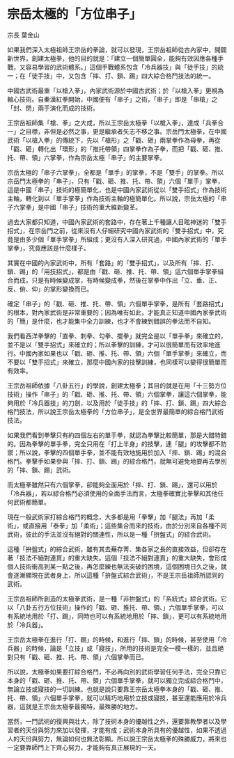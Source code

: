 # 宗岳太極的「方位串子」

宗長
葉金山

如果我們深入太極祖師王宗岳的拳論，就可以發現，王宗岳祖師從古內家中，開闢新世界，創建太極拳，他的目的就是：「建立一個簡單圓全，能夠有效因應各種手戰，又容易學習的武術體系。」這個手戰體系包含「冷兵器技」與「徒手技」的統一；在「徒手技」中，又包含「摔、打、鎖、踢」四大綜合格鬥技法的統一。

中國古武術最重「以槍入拳」，內家武術源於中國古武術；於「以槍入拳」更視為軸心技術。自秦漢紅拳開始，中國便有「串子」之術，「串子」即是「串槍」之「封、閉」兩手演化而成的技術。

王宗岳祖師集「槍、拳」之大成，所以王宗岳太極拳「以槍入拳」，達成「兵拳合一」之目標，非但是必然之事，更是繼承者矢志不移之事。宗岳門太極拳，在中國武術「以槍入拳」的傳統下，先以「槍形」之「戳、砸」兩掌拳作為母拳，再從「戳、砸」轉化出「環形」的「推托帶領」四掌拳作為子拳，而把「戳、砸、推、托、帶、領」六掌拳，作為宗岳太極「串子」的主要掌拳。

宗岳太極的「串子六掌拳」，全都是「單手」的掌拳，不是「雙手」的掌拳。所以宗岳門太極拳的「串子」，只有「戳、砸、推、托、帶、領」六個「單手」掌拳，這是中國「串子」技術的極簡單化，也是中國內家武術從以「雙手招式」作為技術主軸，轉化到以「單手掌拳」作為技術主軸的極簡單化。所以說，宗岳太極的「串子六掌拳」是中國「串子」技術的重大維新變革。

過去大家都只知道，中國內家武術的套路中，存在著上千種讓人目眩神迷的「雙手招式」，在宗岳門之前，從來沒有人仔細研究中國內家武術的「雙手招式」中，究竟是由多少個「單手掌拳」所組成；更沒有人深入研究過，中國內家武術的「單手掌拳」，究竟應該是什麼樣子。

其實在中國的內家武術中，所有「套路」的「雙手招式」，以及所有「摔、打、鎖、踢」的「用技招式」，都是由「戳、砸、推、托、帶、領」這六個單手掌拳組合而成，只是有時候變成掌，有時候變成拳，然後在掌拳中作出「立、垂、正、反、俯、仰」的掌形變換而已。

確定「串子」的「戳、砸、推、托、帶、領」六個單手掌拳，是所有「套路招式」的根本，對內家武術是非常重要的；因為唯有如此，才能真正知道中國內家拳武術的「簡」是什麼，也才能集中全力訓練，也才不會練到錯誤的拳法而不自知。

我們看西洋拳擊的「直拳、刺拳、勾拳、擺拳」就完全是以「單手拳」來確立的，並不是以「雙手招式」來確立的；所以拳擊的訓練，才可以很簡單而有效率地進行。中國內家如果也以「戳、砸、推、托、帶、領」六個「單手掌拳」來確立，而不要以「雙手招式」來確立，那麼中國內家的技擊訓練，也同樣可以變得很簡單而有效率。

王宗岳祖師依據「八卦五行」的學說，創建太極拳；其目的就是在用「十三勢方位技術」操作「串子」的「戳、砸、推、托、帶、領」六個掌拳，讓這六個掌拳，能夠用於「冷兵器技」的刀劍，以及用於「徒手技」的「摔、打、鎖、踢」四大綜合格鬥技法，所以說王宗岳太極拳的「方位串子」，是全世界最簡單的綜合格鬥武術技法。

如果我們看到拳擊只有約四個左右的單手拳，就認為拳擊比較簡單，那是大錯特錯的。因為拳擊的單手拳，完全只用在「打上半身」的技擊，連「腿」的攻擊都不防禦；所以說，拳擊的四個單手拳，並不能有效地施用於加入「摔、鎖、踢」的混合格鬥。拳擊手如果參與「摔、打、鎖、踢」的綜合格鬥，就無可避免地要再去學別的「摔、鎖、踢」武術。

而太極拳雖然只有六個掌拳，卻能夠全面用於「摔、打、鎖、踢」，還可以用於「冷兵器」，若以綜合格鬥必須使用的全面手法而言，太極拳確實比拳擊和其他任何武術都簡單。

現在一般武術家打綜合格鬥的概念，大多都是用「拳擊」加「腿法」再加「柔術」，或直接用「泰拳」加「柔術」；這些集合而來的技術，由於分別來自各種不同武術，彼此的手法並沒有絕對的關連性，所以是一種「拚盤式」的綜合武術。

這種「拚盤式」的綜合武術，雖有其去蕪存菁、集各家之長的直接效益，但卻存在著「技法不絕對連貫」的重大缺失。這個「技法不絕對連貫」的重大缺失，會形成個人技術衝高到某一點之後，再怎麼練也無法突破的困境，這個困境日久之後，就會逐漸顯現在武者身上，所以這種「拚盤式綜合武術」，不是王宗岳祖師所認同的武術。

王宗岳祖師所創造的太極拳武術，是一種「非拚盤式」的「系統式」綜合武術。它以「八卦五行方位技術」操作的「戳、砸、推托、帶、領、」六個單手掌拳，可以有系統地用於「打、踢」，同時也可以有系統地用於「摔、鎖」，更可以有系統地用於「冷兵器」。

王宗岳太極拳在進行「打、踢」的時候，和進行「摔、鎖」的時候，甚至使用「冷兵器」的時候，論是「立技」或「寢技」，所用的技術是完全一模一樣的，並且絕對只有「戳、砸、推、托、帶、領」六個掌拳而已。

所以說，太極拳如果要打綜合格鬥，不必再向別的武術學習任何手法，完全只靠它本身的「戳、砸、推、托、帶、領」六個單手掌拳，就可以獨立完成綜合格鬥中，無論立技或寢技的一切訓練。也就是說只要靠王宗岳太極拳本身的「戳、砸、推、托、帶、領」六個單手掌拳，就可以精巧地用於立技或寢技，甚至還能應用於冷兵器，這就是王宗岳太極拳最獨特，最殊勝的地方。

當然，一門武術的復興與壯大，除了技術本身的優越性之外，還要靠教學者以及學習者的天份與努力來加以發揮，才能有成；武術本身所具有的優越性，如果不透過人的天份與努力，無論如何也無法彰顯。所以說王宗岳太極拳的殊勝威力，將來也一定要靠師門上下齊心努力，才能夠有真正展現的一天。